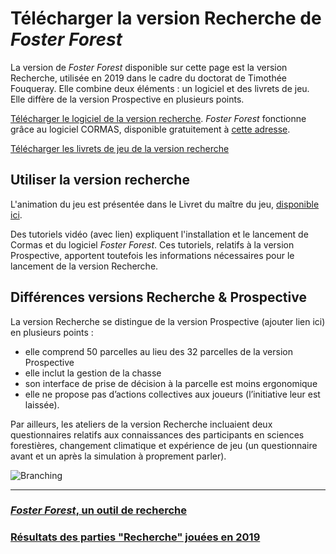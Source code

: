 # Télécharger la version Recherche de _Foster Forest_

La version de _Foster Forest_ disponible sur cette page est la version Recherche, utilisée en 2019 dans le cadre du doctorat de Timothée Fouqueray. Elle combine deux éléments : un logiciel et des livrets de jeu. Elle diffère de la version Prospective en plusieurs points.


[Télécharger le logiciel de la version recherche](https://www.liberation.fr). _Foster Forest_ fonctionne grâce au logiciel CORMAS, disponible gratuitement à [cette adresse](http://cormas.cirad.fr).



[Télécharger les livrets de jeu de la version recherche](https://www.lemonde.fr)


## Utiliser la version recherche

L'animation du jeu est présentée dans le Livret du maître du jeu, [disponible ici](https://lemonde.fr).

Des tutoriels vidéo (avec lien) expliquent l'installation et le lancement de Cormas et du logiciel _Foster Forest_. Ces tutoriels, relatifs à la version Prospective, apportent toutefois les informations nécessaires pour le lancement de la version Recherche.


## Différences versions Recherche & Prospective

La version Recherche se distingue de la version Prospective (ajouter lien ici) en plusieurs points :
- elle comprend 50 parcelles au lieu des 32 parcelles de la version Prospective
- elle inclut la gestion de la chasse
- son interface de prise de décision à la parcelle est moins ergonomique
- elle ne propose pas d’actions collectives aux joueurs (l’initiative leur est laissée).

Par ailleurs, les ateliers de la version Recherche incluaient deux questionnaires relatifs aux connaissances des participants en sciences forestières, changement climatique et expérience de jeu (un questionnaire avant et un après la simulation à proprement parler).

![Branching](https://github.com/timotheefouqueray/fosterforest/blob/master/recherche/déroulé_atelier_recherche.jpg)



* * *

### [_Foster Forest_, un outil de recherche](https://timotheefouqueray.github.io/fosterforest/recherche/objectif-results)

### [Résultats des parties "Recherche" jouées en 2019](https://timotheefouqueray.github.io/fosterforest/recherche/results-quelques-mots)
